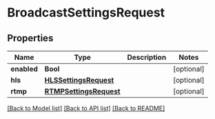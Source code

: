 # BroadcastSettingsRequest

## Properties
Name | Type | Description | Notes
------------ | ------------- | ------------- | -------------
**enabled** | **Bool** |  | [optional] 
**hls** | [**HLSSettingsRequest**](HLSSettingsRequest.md) |  | [optional] 
**rtmp** | [**RTMPSettingsRequest**](RTMPSettingsRequest.md) |  | [optional] 

[[Back to Model list]](../README.md#documentation-for-models) [[Back to API list]](../README.md#documentation-for-api-endpoints) [[Back to README]](../README.md)


